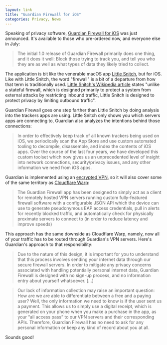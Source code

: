 ```yaml
---
layout: link
title: "Guardian Firewall for iOS"
categories: Privacy, News
---
```


Speaking of privacy software, [Guardian Firewall for iOS](https://guardianapp.com/blog/2019/06/introducing-guardian-firewall-for-ios/) was just announced. It's available to those who pre-ordered now, and everyone else in July:

> The initial 1.0 release of Guardian Firewall primarily does one thing, and it does it well: Block those trying to track you, and tell you who they are as well as what types of data they likely tried to collect.

The application is bit like the venerable macOS app [Little Snitch](https://www.obdev.at/products/littlesnitch/index.html), but for iOS. Like with Little Snitch, the word "firewall" is a bit of a departure from how that term is traditionally used. [Little Snitch's Wikipedia article](https://en.wikipedia.org/wiki/Little_Snitch) states "unlike a stateful firewall, which is designed primarily to protect a system from external attacks by restricting inbound traffic, Little Snitch is designed to protect privacy by limiting outbound traffic".

Guardian Firewall goes one step farther than Little Snitch by doing analysis into the trackers apps are using. Little Snitch only shows you which servers apps are connecting to, Guardian also analyzes the intentions behind those connections:

> In order to effectively keep track of all known trackers being used on iOS, we periodically scan the App Store and use custom automated tooling to decompile, disassemble, and index the contents of iOS apps. Over the course of the last four years, we have developed this custom toolset which now gives us an unprecedented level of insight into network connections, security/privacy issues, and any other information we need from iOS apps.

Guardian is implemented using an [encrypted VPN](https://twitter.com/guardianiosapp/status/1143168911732383746), so it will also cover some of the same territory as [Cloudflare Warp](/2019/06/24/on-cloudflare-warp-privacy/):

> The Guardian Firewall app has been designed to simply act as a client for remotely hosted VPN servers running custom fully-featured firewall software with a configurable JSON API which the device can use to generate pseudonymous EAP access credentials, pull in alerts for recently blocked traffic, and automatically check for physically proximate servers to connect to (in order to reduce latency and improve speeds)

This approach has the same downside as Cloudflare Warp, namely, now all of your traffic has to be routed through Guardian's VPN servers. Here's Guardian's approach to that responsibility:

> Due to the nature of this design, it is important for you to understand that this process involves sending your internet data through our secure firewall servers. In order to mitigate any privacy concerns associated with handling potentially personal internet data, Guardian Firewall is designed with no sign-up process, and no information entry about yourself whatsoever. [...]

> Our lack of information collection may raise an important question: How are we are able to differentiate between a free and a paying user? Well, the only information we need to know is if the user sent us a payment. This allows us to simply use a digital receipt, which is generated on your phone when you make a purchase in the app, as your “all access pass” to our VPN servers and their corresponding APIs. Therefore, Guardian Firewall has no need to ask for any personal information or keep any kind of record about you at all.

Sounds good!
